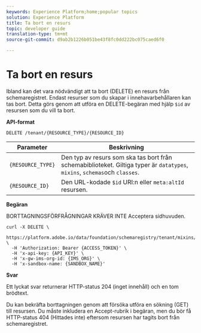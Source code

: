 ```yaml
---
keywords: Experience Platform;home;popular topics
solution: Experience Platform
title: Ta bort en resurs
topic: developer guide
translation-type: tm+mt
source-git-commit: d9ab2b1226b051be43f8fc0dd222bc075caed6f0

---
```



# Ta bort en resurs

Ibland kan det vara nödvändigt att ta bort (DELETE) en resurs från schemaregistret. Endast resurser som du skapar i innehavarbehållaren kan tas bort. Detta görs genom att utföra en DELETE-begäran med hjälp `$id` av resursen som du vill ta bort.

**API-format**

```http
DELETE /tenant/{RESOURCE_TYPE}/{RESOURCE_ID} 
```

| Parameter | Beskrivning |
| --- | --- |
| `{RESOURCE_TYPE}` | Den typ av resurs som ska tas bort från schemabiblioteket. Giltiga typer är `datatypes`, `mixins`, `schemas`och `classes`. |
| `{RESOURCE_ID}` | Den URL-kodade `$id` URI:n eller `meta:altId` resursen. |

**Begäran**

BORTTAGNINGSFÖRFRÅGNINGAR KRÄVER INTE Acceptera sidhuvuden.

```SHELL
curl -X DELETE \
  https://platform.adobe.io/data/foundation/schemaregistry/tenant/mixins/https%3A%2F%2Fns.adobe.com%2F{TENANT_ID}%2Fmixins%2F4fbd5368aa67f0e74d5838f67694c867 \
  -H 'Authorization: Bearer {ACCESS_TOKEN}' \
  -H 'x-api-key: {API_KEY}' \
  -H 'x-gw-ims-org-id: {IMS_ORG}' \
  -H 'x-sandbox-name: {SANDBOX_NAME}'
```

**Svar**

Ett lyckat svar returnerar HTTP-status 204 (inget innehåll) och en tom brödtext.

Du kan bekräfta borttagningen genom att försöka utföra en sökning (GET) till resursen. Du måste inkludera en Accept-rubrik i begäran, men du bör få HTTP-status 404 (Hittades inte) eftersom resursen har tagits bort från schemaregistret.